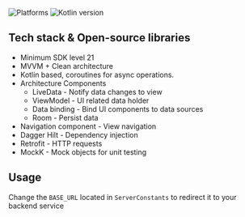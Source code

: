 ![Platforms](https://img.shields.io/badge/platform-Android-blue.svg)
![Kotlin version](https://img.shields.io/badge/kotlin-1.4.30-blue.svg)

## Tech stack & Open-source libraries

* Minimum SDK level 21
* MVVM + Clean architecture
* Kotlin based, coroutines for async operations.
* Architecture Components
    * LiveData - Notify data changes to view
    * ViewModel - UI related data holder
    * Data binding - Bind UI components to data sources
    * Room - Persist data
* Navigation component - View navigation
* Dagger Hilt - Dependency injection
* Retrofit - HTTP requests
* MockK - Mock objects for unit testing


## Usage

Change the `BASE_URL` located in `ServerConstants` to redirect it to your backend service
